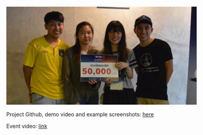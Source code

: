 ![alt text](https://github.com/kennaruk/my-personal-portfolio/blob/master/achievement/2018/ysetter-reality2/image/ysetter-1st-place.JPG?raw=true)

Project Github, demo video and example screenshots: [here](https://github.com/kennaruk/YsetterHackathon)

Event video: [link](https://www.facebook.com/watch/?v=883219188546436)